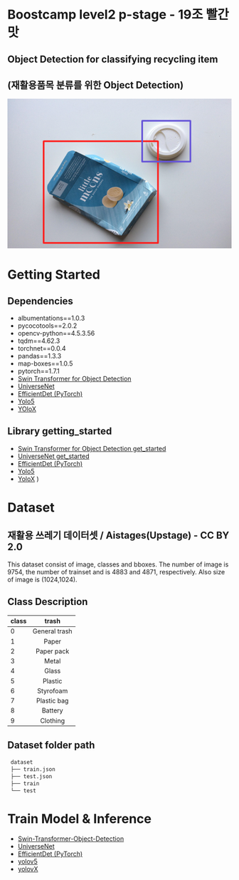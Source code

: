 # Boostcamp level2 p-stage - 19조 빨간맛
## Object Detection for classifying recycling item
## (재활용품목 분류를 위한 Object Detection)
![trash with bbox](./trash_with_bbox.png)
# Getting Started
## Dependencies
* albumentations==1.0.3
* pycocotools==2.0.2
* opencv-python==4.5.3.56
* tqdm==4.62.3
* torchnet==0.0.4
* pandas==1.3.3
* map-boxes==1.0.5
* pytorch==1.7.1
* [Swin Transformer for Object Detection](https://github.com/SwinTransformer/Swin-Transformer-Object-Detection)
* [UniverseNet](https://github.com/shinya7y/UniverseNet)
* [EfficientDet (PyTorch)](https://github.com/rwightman/efficientdet-pytorch)
* [Yolo5](https://github.com/ultralytics/yolov5/)
* [YOloX](https://github.com/Megvii-BaseDetection/YOLOX/blob/main/setup.py)

## Library getting_started
* [Swin Transformer for Object Detection get_started](https://github.com/open-mmlab/mmdetection/blob/master/docs/get_started.md)
* [UniverseNet get_started](https://github.com/shinya7y/UniverseNet/blob/master/docs/get_started.md)
* [EfficientDet (PyTorch)](https://github.com/rwightman/efficientdet-pytorch#environment-setup)
* [Yolo5](https://github.com/boostcampaitech2/object-detection-level2-cv-19/blob/jsg_yolo5/yolov5/README_original.md#quick-start-examples)
* [YoloX](https://github.com/Megvii-BaseDetection/YOLOX#quick-start)
)


# Dataset
## 재활용 쓰레기 데이터셋 / Aistages(Upstage) - CC BY 2.0
This dataset consist of image, classes and bboxes. The number of image is 9754, the number of trainset and is 4883 and 4871, respectively. Also size of image is (1024,1024).

## Class Description
| class | trash |
|---|:-------------:|
| 0 | General trash |
| 1 | Paper         |
| 2 | Paper pack    |
| 3 | Metal         |
| 4 | Glass         |
| 5 | Plastic       |
| 6 | Styrofoam     |
| 7 | Plastic bag   |
| 8 | Battery       |
| 9 | Clothing      |

## Dataset folder path
```
 dataset
 ├── train.json
 ├── test.json
 ├── train
 └── test
```

# Train Model & Inference
* [Swin-Transformer-Object-Detection](./Swin-Transformer-Object-Detection/README.md)
* [UniverseNet](./UniverseNet/README.md)
* [EfficientDet (PyTorch)](efficientdet-pytorch/README.md)
* [yolov5](yolov5/README.md)
* [yolovX](yolox/README.md)


<!-- clf? notebooks? -->
